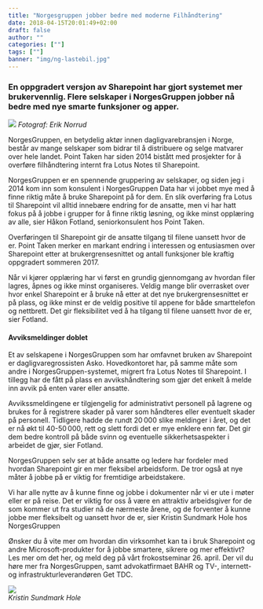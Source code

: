 ```yaml
---
title: "Norgesgruppen jobber bedre med moderne Filhåndtering"
date: 2018-04-15T20:01:49+02:00
draft: false
author: ""
categories: [""]
tags: [""]
banner: "img/ng-lastebil.jpg"
---
```


### En oppgradert versjon av Sharepoint har gjort systemet mer brukervennlig. Flere selskaper i NorgesGruppen jobber nå bedre med nye smarte funksjoner og apper. 

<img class="img-fluid mt-3 mb-3" src="/img/ng-lastebil.jpg" /> 
<em>Fotograf: Erik Norrud</em>

NorgesGruppen, en betydelig aktør innen dagligvarebransjen i Norge, består av mange selskaper som bidrar til å distribuere og selge matvarer over hele landet. Point Taken har siden 2014 bistått med prosjekter for å overføre filhåndtering internt fra Lotus Notes til Sharepoint.  

NorgesGruppen er en spennende gruppering av selskaper, og siden jeg i 2014 kom inn som konsulent i NorgesGruppen Data har vi jobbet mye med å finne riktig måte å bruke Sharepoint på for dem. En slik overføring fra Lotus til Sharepoint vil alltid innebære endring for de ansatte, men vi har hatt fokus på å jobbe i grupper for å finne riktig løsning, og ikke minst opplæring av alle, sier Håkon Fotland, seniorkonsulent hos Point Taken.  

Overføringen til Sharepoint gir de ansatte tilgang til filene uansett hvor de er. Point Taken merker en markant endring i interessen og entusiasmen over Sharepoint etter at brukergrensesnittet og antall funksjoner ble kraftig oppgradert sommeren 2017.  

Når vi kjører opplæring har vi først en grundig gjennomgang av hvordan filer lagres, åpnes og ikke minst organiseres. Veldig mange blir overrasket over hvor enkel Sharepoint er å bruke nå etter at det nye brukergrensesnittet er på plass, og ikke minst er de veldig positive til appene for både smarttelefon og nettbrett. Det gir fleksibilitet ved å ha tilgang til filene uansett hvor de er, sier Fotland.   

#### Avviksmeldinger doblet 

Et av selskapene i NorgesGruppen som har omfavnet bruken av Sharepoint er dagligvaregrossisten Asko. Hovedkontoret har, på samme måte som andre i NorgesGruppen-systemet, migrert fra Lotus Notes til Sharepoint. I tillegg har de fått på plass en avvikshåndtering som gjør det enkelt å melde inn avvik på enten varer eller ansatte. 

Avvikssmeldingene er tilgjengelig for administrativt personell på lagrene og brukes for å registrere skader på varer som håndteres eller eventuelt skader på personell. Tidligere hadde de rundt 20 000 slike meldinger i året, og det er nå økt til 40-50 000, rett og slett fordi det er mye enklere enn før. Det gir dem bedre kontroll på både svinn og eventuelle sikkerhetsaspekter i arbeidet de gjør, sier Fotland.  

NorgesGruppen selv ser at både ansatte og ledere har fordeler med hvordan Sharepoint gir en mer fleksibel arbeidsform. De tror også at nye måter å jobbe på er viktig for fremtidige arbeidstakere.  

Vi har alle nytte av å kunne finne og jobbe i dokumenter når vi er ute i møter eller er på reise. Det er viktig for oss å være en attraktiv arbeidsgiver for de som kommer ut fra studier nå de nærmeste årene, og de forventer å kunne jobbe mer fleksibelt og uansett hvor de er, sier Kristin Sundmark Hole hos NorgesGruppen   

Ønsker du å vite mer om hvordan din virksomhet kan ta i bruk Sharepoint og andre Microsoft-produkter for å jobbe smartere, sikrere og mer effektivt? Les mer om det her, og meld deg på vårt frokostseminar 26. april. Der vil du høre mer fra NorgesGruppen, samt advokatfirmaet BAHR og TV-, internett- og infrastrukturleverandøren Get TDC.  

<img class="img-fluid mt-3 mb-3" src="/img/ksh.jpg" />
</br >
<em>Kristin Sundmark Hole</em>
 

 

 